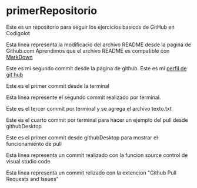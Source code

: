 # primerRepositorio
Este es un repositorio para seguir los ejercicios basicos de GitHub en CodigoIot 

Esta linea representa la modificacio del archivo README desde la pagina de Github.com
Aprendimos que el archivo README es compatible con [MarkDown](https://stackedit.io/) 

Este es mi segundo commit desde la pagina de github. Este es mi [perfil de git hub](https://github.com/davidGalaviz)

Este es el primer commit desde la terminal

Esta linea represente el segundo commit realizado por terminal. 

Este es el tercer commit por terminal y se agrega el archivo texto.txt

Este es el cuarto commit por terminal para hacer un ejemplo del pull
 desde githubDesktop

Este es el primer commit desde githubDesktop
para mostrar el funcionamiento de pull

Esta linea representa un commit realizado con la funcion source control de visual studio code

Esta linea representa un commit relizado con la extencion "Github Pull Requests and Issues"